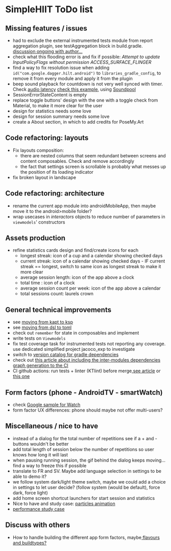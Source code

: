 # SimpleHIIT ToDo list

## Missing features / issues
* had to exclude the external instrumented tests module from report aggregation plugin, see testAggregation block in build.gradle. [discussion ongoing with author...](https://github.com/gmazzo/gradle-android-test-aggregation-plugin/issues/32)
* check what this flooding error is and fix if possible: _Attempt to update InputPolicyFlags without permission ACCESS_SURFACE_FLINGER_
* find a way to fix resolution issue when adding `id("com.google.dagger.hilt.android")` to `libraries_gradle_config`, to remove it from every module and apply it from the plugin
* beep sound playback for countdown is not very well synced with timer. Check [audio latency](https://developer.android.com/ndk/guides/audio/audio-latency) [check this example](https://github.com/o4oren/android-kotlin-metronome/blob/master/app/src/main/java/geva/oren/android_kotlin_metronome/services/MetronomeService.kt), using [Soundpool](https://developer.android.com/reference/android/media/SoundPool?hl=en)
* SessionErrorStateContent is empty
* replace toggle buttons' design with the one with a toggle check from Material, to make it more clear for the user
* design for statistics needs some love
* design for session summary needs some love
* create a About section, in which to add credits for PoseMy.Art

## Code refactoring: layouts
* Fix layouts composition:
  * there are nested columns that seem redundant between screens and content composables. Check and remove accordingly
  * the fact that settings screen is scrollable is probably what messes up the position of its loading indicator
* fix broken layout in landscape

## Code refactoring: architecture
* rename the current app module into androidMobileApp, then maybe move it to the android>mobile folder?
* wrap usecases in _interactors_ objects to reduce number of parameters in `viewmodels`' constructors

## Assets production
* refine statistics cards design and find/create icons for each
  * longest streak: icon of a cup and a calendar showing checked days
  * current streak: icon of a calendar showing checked days - IF current streak == longest, switch to same icon as longest streak to make it more clear
  * average session length: icon of the app above a clock
  * total time : icon of a clock
  * average session count per week: icon of the app above a calendar
  * total sessions count: laurels crown

## General technical improvements
* see [moving from kapt to ksp](https://developer.android.com/build/migrate-to-ksp)
* see [moving from dsl to toml](https://developer.android.com/build/migrate-to-catalogs)
* check out `remember` for state in composables and implement
* write tests on `Viewmodels`
* fix test coverage task for instrumented tests not reporting any coverage. use dedicated simplified project jacoco_exp to investigate
* switch to [version catalog for gradle dependencies](https://proandroiddev.com/mastering-gradle-dependency-management-with-version-catalogs-a-comprehensive-guide-d60e2fd1dac2)
* check out [this article about including the inter-modules dependencies graph generation to the CI](https://medium.com/google-developer-experts/how-to-display-your-android-project-dependency-graph-in-your-readme-file-e52dcadafa7a)
* CI github actions: run tests + linter (KTlint) before merge,[see article](https://medium.com/geekculture/how-to-build-sign-and-publish-android-application-using-github-actions-aa6346679254) or[ this one](https://proandroiddev.com/create-android-release-using-github-actions-c052006f6b0b?source=rss----c72404660798---4)

## Form factors (phone - AndroidTV - smartWatch)
* check [Google sample for Watch](https://github.com/android/wear-os-samples/tree/main/WearVerifyRemoteApp)
* form factor UX differences: phone should maybe not offer multi-users?

## Miscellaneous / nice to have
* instead of a dialog for the total number of repetitions see if a + and - buttons wouldn't be better
* add total length of session below the number of repetitions so user knows how long it will last
* when pausing running session, the gif behind the dialog keeps moving... find a way to freeze this if possible
* translate to FR and SV. Maybe add language selection in settings to be able to demo it?
* we follow system dark/light theme switch, maybe we could add a choice in settings to let user decide? (follow system (would be default), force dark, force light)
* add home screen shortcut launchers for start session and statistics
* Nice to have and study case: [particles animation](https://proandroiddev.com/creating-a-particle-explosion-animation-in-jetpack-compose-4ee42022bbfa)
* [performance study case](https://proandroiddev.com/jetpack-compose-tutorial-improving-performance-in-dribbble-audio-app-b19848cf12e3)

## Discuss with others
* How to handle building the different app form factors, maybe[ flavours and buildtypes?](https://blog.protein.tech/product-flavors-and-build-types-in-android-projects-customizing-base-urls-logos-and-more-bf0099508949?source=rss------android_development-5)

